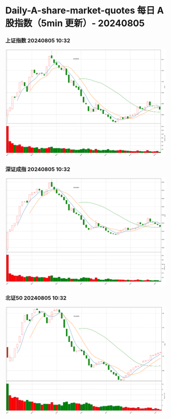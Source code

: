 
# Daily-A-share-market-quotes 每日 A 股指数（5min 更新）- 20240805

### 上证指数 20240805 10:32
![](./fig/2024/8/20240805-sh000001.png)

### 深证成指 20240805 10:32
![](./fig/2024/8/20240805-sz399001.png)

### 北证50 20240805 10:32
![](./fig/2024/8/20240805-bj899050.png)
